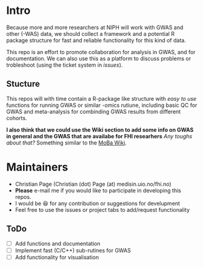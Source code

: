 # Intro
Because more and more researchers at NIPH will work with GWAS and other (-WAS) data, we should collect a framework and a potential R package structure for fast and reliable functionality for this kind of data. 

This repo is an effort to promote collaboration for analysis in GWAS, and for documentation. We can also use this as a platform to discuss problems or trobleshoot (using the ticket system in _issues_).  

## Stucture
This repos will with time contain a R-package like structure with _easy to use_ functions for running GWAS or similar -omics rutiune, including basic QC for GWAS and meta-analysis for combinding GWAS results from different cohorts. 

**I also think that we could use the Wiki section to add some info on GWAS in general and the GWAS that are availabe for FHI researhers** _Any toughs about that?_ 
Something similar to the [MoBa Wiki](https://mobawiki.fhi.no/mobawiki/index.php/Questionnaires). 

# Maintainers
* Christian Page (Christian (dot) Page (at) medisin.uio.no/fhi.no) 
* **Please** e-mail me if you would like to participate in developing this repos. 
* I would be :satisfied: for any contribution or suggestions for develupment
* Feel free to use the issues or project tabs to add/request functionality 

## ToDo

- [ ] Add functions and documentation
- [ ] Implement fast (C/C++) sub-rutines for GWAS
- [ ] Add functionality for visualisation 
